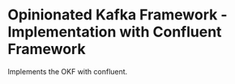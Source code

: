 # Opinionated Kafka Framework - Implementation with Confluent Framework

Implements the OKF with confluent.
